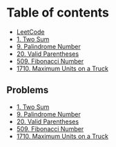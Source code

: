 # Table of contents

* [LeetCode](README.md)
* [1. Two Sum](no./1.-two-sum.md)
* [9. Palindrome Number](problems/9.-palindrome-number.md)
* [20. Valid Parentheses](problems/20.-valid-parentheses.md)
* [509. Fibonacci Number](no./509.-fibonacci-number.md)
* [1710. Maximum Units on a Truck](no./1710.-maximum-units-on-a-truck.md)

## Problems

* [1. Two Sum](problems/1.-two-sum.md)
* [9. Palindrome Number](<problems/9.-palindrome-number (1).md>)
* [20. Valid Parentheses](<problems/20.-valid-parentheses (1).md>)
* [509. Fibonacci Number](problems/509.-fibonacci-number.md)
* [1710. Maximum Units on a Truck](problems/1710.-maximum-units-on-a-truck.md)
